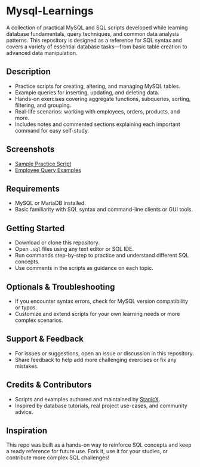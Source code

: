 # Mysql-Learnings

A collection of practical MySQL and SQL scripts developed while learning database fundamentals, query techniques, and common data analysis patterns. This repository is designed as a reference for SQL syntax and covers a variety of essential database tasks—from basic table creation to advanced data manipulation.

## Description

- Practice scripts for creating, altering, and managing MySQL tables.
- Example queries for inserting, updating, and deleting data.
- Hands-on exercises covering aggregate functions, subqueries, sorting, filtering, and grouping.
- Real-life scenarios: working with employees, orders, products, and more.
- Includes notes and commented sections explaining each important command for easy self-study.

## Screenshots

- [Sample Practice Script](./PracticeScript.sql)
- [Employee Query Examples]([./My_db.sql])

## Requirements

- MySQL or MariaDB installed.
- Basic familiarity with SQL syntax and command-line clients or GUI tools.

## Getting Started

- Download or clone this repository.
- Open `.sql` files using any text editor or SQL IDE.
- Run commands step-by-step to practice and understand different SQL concepts.
- Use comments in the scripts as guidance on each topic.

## Optionals & Troubleshooting

- If you encounter syntax errors, check for MySQL version compatibility or typos.
- Customize and extend scripts for your own learning needs or more complex scenarios.

## Support & Feedback

- For issues or suggestions, open an issue or discussion in this repository.
- Share feedback to help add more challenging exercises or fix any mistakes.

## Credits & Contributors

- Scripts and examples authored and maintained by [StanicX](https://github.com/StanicX).
- Inspired by database tutorials, real project use-cases, and community advice.

## Inspiration

This repo was built as a hands-on way to reinforce SQL concepts and keep a ready reference for future use. Fork it, use it for your studies, or contribute more complex SQL challenges!
